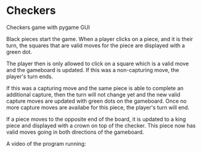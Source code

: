 # Checkers
Checkers game with pygame GUI

Black pieces start the game. When a player clicks on a piece, and it is their turn, 
the squares that are valid moves for the piece are displayed with a green dot.

The player then is only allowed to click on a square which is a valid move and the gameboard is updated.
If this was a non-capturing move, the player's turn ends. 

If this was a capturing move and the same piece is able to complete an additional capture, 
then the turn will not change yet and the new valid capture moves are updated with green dots on the gameboard. 
Once no more capture moves are availabe for this piece, the player's turn will end. 

If a piece moves to the opposite end of the board, it is updated to a king piece and displayed with a 
crown on top of the checker. This piece now has valid moves going in both directions of the gameboard.

A video of the program running: 
